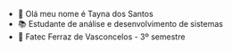- 👋 Olá meu nome é Tayna dos Santos
- 📚 Estudante de análise e desenvolvimento de sistemas
- 🏫 Fatec Ferraz de Vasconcelos - 3º semestre

